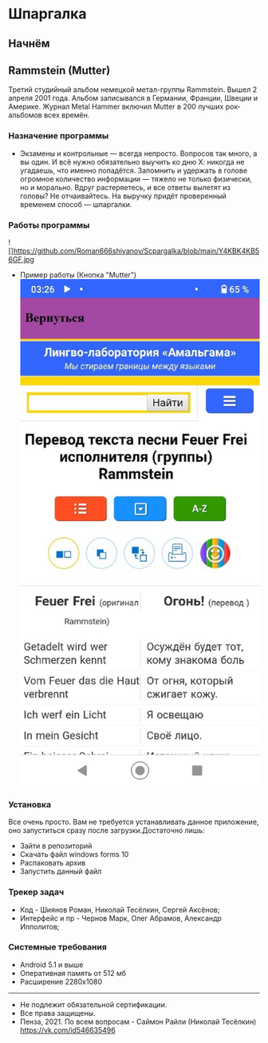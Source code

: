 # Шпаргалка
## Начнём
## Rammstein (Mutter)
Третий студийный альбом немецкой метал-группы Rammstein. Вышел 2 апреля 2001 года. Альбом записывался в Германии, Франции, Швеции и Америке. Журнал Metal Hammer включил Mutter в 200 лучших рок-альбомов всех времён.
### Назначение программы 
- Экзамены и контрольные — всегда непросто. Вопросов так много, а вы один. И всё нужно обязательно выучить ко дню Х: никогда не угадаешь, что именно попадётся. Запомнить и удержать в голове огромное количество информации — тяжело не только физически, но и морально. Вдруг растеряетесь, и все ответы вылетят из головы? Не отчаивайтесь. На выручку придёт проверенный временем способ — шпаргалки. 
### Работы программы
![]https://github.com/Roman666shiyanov/Scpargalka/blob/main/Y4KBK4KB56GF.jpg
- Пример работы (Кнопка "Mutter") ![](https://github.com/Roman666shiyanov/Scpargalka/blob/main/DWrSgSUOv6M.jpg)
### Установка
Все очень просто. Вам не требуется устанавливать данное приложение, оно запуститься сразу после загрузки.Достаточно лишь:

- Зайти в репозиторий
- Скачать файл windows forms 10
- Распаковать архив
- Запустить данный файл

### Трекер задач
- Код - Шиянов Роман, Николай Тесёлкин, Сергей Аксёнов;
- Интерфейс и пр - Чернов Марк, Олег Абрамов, Александр Ипполитов;
### Системные требования
- Android 5.1 и выше
- Оперативная память от 512 мб
- Расширение 2280x1080
***

- Не подлежит обязательной сертификации.
- Все права защищены.
- Пенза, 2021.
По всем вопросам - Саймон Райли (Николай Тесёлкин) https://vk.com/id546635496
